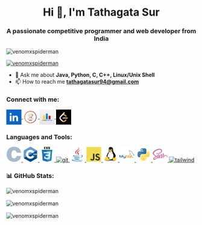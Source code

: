 <h1 align="center">Hi 👋, I'm Tathagata Sur</h1>
<h3 align="center">A passionate competitive programmer and web developer from India</h3>

<p align="left"> 
  <img src="https://komarev.com/ghpvc/?username=venomxspiderman&label=Profile%20views&color=0e75b6&style=flat" alt="venomxspiderman" /> 
</p>

<p align="left"> 
  <a href="https://github.com/ryo-ma/github-profile-trophy">
    <img src="https://github-profile-trophy.vercel.app/?username=venomxspiderman" alt="venomxspiderman" />
  </a> 
</p>

- 💬 Ask me about **Java, Python, C, C++, Linux/Unix Shell**
- 📫 How to reach me **tathagatasur94@gmail.com**

<h3 align="left">Connect with me:</h3>
<p align="left">
  <a href="https://linkedin.com/in/tathagata06" target="blank">
    <img align="center" src="LD.png" alt="tathagata sur linkedin" height="40" width="40" />
  </a>
  <a href="https://www.codechef.com/users/logan006" target="blank">
    <img align="center" src="CC.png" alt="logan006 codechef" height="40" width="40" />
  </a>
  <a href="https://codeforces.com/profile/halfblood007" target="blank">
    <img align="center" src="CF.jpg" alt="halfblood007 codeforces" height="40" width="40" />
  </a>
  <a href="https://www.leetcode.com/venomxspiderman" target="blank">
    <img align="center" src="LC.png" alt="venomxspiderman leetcode" height="40" width="40" />
  </a>
</p>

<h3 align="left">Languages and Tools:</h3>
<p align="left">
  <a href="https://www.cprogramming.com/" target="_blank" rel="noreferrer">
    <img src="https://raw.githubusercontent.com/devicons/devicon/master/icons/c/c-original.svg" alt="c" width="40" height="40"/> 
  </a>
  <a href="https://www.w3schools.com/cpp/" target="_blank" rel="noreferrer">
    <img src="https://raw.githubusercontent.com/devicons/devicon/master/icons/cplusplus/cplusplus-original.svg" alt="cplusplus" width="40" height="40"/> 
  </a>
  <a href="https://www.w3schools.com/css/" target="_blank" rel="noreferrer">
    <img src="https://raw.githubusercontent.com/devicons/devicon/master/icons/css3/css3-original-wordmark.svg" alt="css3" width="40" height="40"/> 
  </a>
  <a href="https://git-scm.com/" target="_blank" rel="noreferrer">
    <img src="https://www.vectorlogo.zone/logos/git-scm/git-scm-icon.svg" alt="git" width="40" height="40"/> 
  </a>
  <a href="https://www.java.com" target="_blank" rel="noreferrer">
    <img src="https://raw.githubusercontent.com/devicons/devicon/master/icons/java/java-original.svg" alt="java" width="40" height="40"/> 
  </a>
  <a href="https://developer.mozilla.org/en-US/docs/Web/JavaScript" target="_blank" rel="noreferrer">
    <img src="https://raw.githubusercontent.com/devicons/devicon/master/icons/javascript/javascript-original.svg" alt="javascript" width="40" height="40"/> 
  </a>
  <a href="https://www.linux.org/" target="_blank" rel="noreferrer">
    <img src="https://raw.githubusercontent.com/devicons/devicon/master/icons/linux/linux-original.svg" alt="linux" width="40" height="40"/> 
  </a>
  <a href="https://www.mysql.com/" target="_blank" rel="noreferrer">
    <img src="https://raw.githubusercontent.com/devicons/devicon/master/icons/mysql/mysql-original-wordmark.svg" alt="mysql" width="40" height="40"/> 
  </a>
  <a href="https://www.python.org" target="_blank" rel="noreferrer">
    <img src="https://raw.githubusercontent.com/devicons/devicon/master/icons/python/python-original.svg" alt="python" width="40" height="40"/> 
  </a>
  <a href="https://sass-lang.com" target="_blank" rel="noreferrer">
    <img src="https://raw.githubusercontent.com/devicons/devicon/master/icons/sass/sass-original.svg" alt="sass" width="40" height="40"/> 
  </a>
  <a href="https://tailwindcss.com/" target="_blank" rel="noreferrer">
    <img src="https://www.vectorlogo.zone/logos/tailwindcss/tailwindcss-icon.svg" alt="tailwind" width="40" height="40"/> 
  </a>
</p>

<h3 align="left">📊 GitHub Stats:</h3>
<p align="left">
  <img align="left" src="https://github-readme-stats.vercel.app/api/top-langs?username=venomxspiderman&show_icons=true&locale=en&layout=compact" alt="venomxspiderman" />
</p>

<p>&nbsp;</p>

<p align="left">
  <img align="center" src="https://github-readme-stats.vercel.app/api?username=venomxspiderman&show_icons=true&locale=en" alt="venomxspiderman" />
</p>

<p align="left">
  <img align="center" src="https://github-readme-streak-stats.herokuapp.com/?user=venomxspiderman&" alt="venomxspiderman" />
</p>
